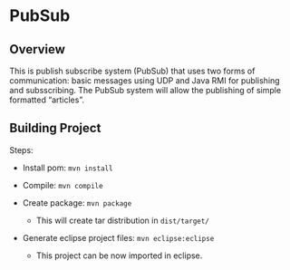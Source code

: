 ﻿PubSub
======

## Overview

This is publish subscribe system (PubSub) that uses two forms of communication: basic messages using UDP and Java RMI for publishing and subsscribing. The PubSub system will allow the publishing of simple formatted “articles”. 

## Building Project

Steps:

* Install pom: `mvn install`
* Compile: `mvn compile`
* Create package: `mvn package`
  * This will create tar distribution in `dist/target/`

* Generate eclipse project files: `mvn eclipse:eclipse`
  * This project can be now imported in eclipse.



